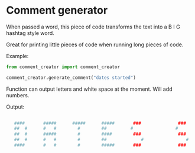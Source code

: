 # Comment generator

When passed a word, this piece of code transforms the text into a B I G hashtag style word.

Great for printing little pieces of code when running long pieces of code.

Example:

```python
from comment_creator import comment_creator

comment_creator.generate_comment("dates started")


```

Function can output letters and white space at the moment. Will add numbers.
 
 Output:
 
 ```python
                            
    ####       #####      #####      #####       ###              ###       #####      #####      #####      #####      #####      #### 
    ##  #      #   #        #        ##         #                #            #        #   #      ##  #        #        ##         ##  #
    ##  #      #####        #        ####        ###              ###         #        #####      #####        #        ####       ##  #
    ##  #      #   #        #        ##             #                #        #        #   #      ## #         #        ##         ##  #
    ####       #   #        #        #####       ###              ###         #        #   #      ##  #        #        #####      #### 
                                                                                                                                               

```
 
 